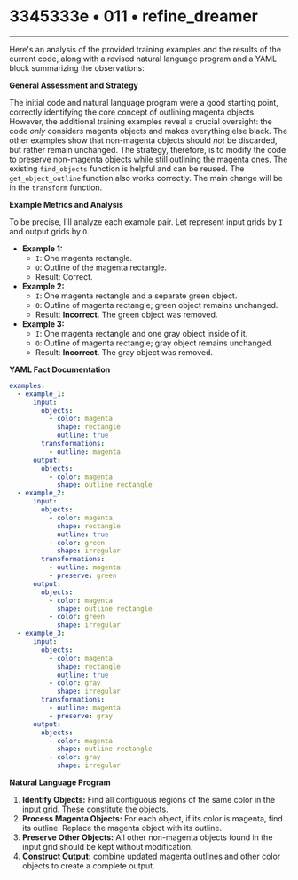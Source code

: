 # 3345333e • 011 • refine_dreamer

---
Here's an analysis of the provided training examples and the results of the current code, along with a revised natural language program and a YAML block summarizing the observations:

**General Assessment and Strategy**

The initial code and natural language program were a good starting point, correctly identifying the core concept of outlining magenta objects. However, the additional training examples reveal a crucial oversight: the code *only* considers magenta objects and makes everything else black. The other examples show that non-magenta objects should *not* be discarded, but rather remain unchanged. The strategy, therefore, is to modify the code to preserve non-magenta objects while still outlining the magenta ones. The existing `find_objects` function is helpful and can be reused. The `get_object_outline` function also works correctly. The main change will be in the `transform` function.

**Example Metrics and Analysis**

To be precise, I'll analyze each example pair. Let represent input grids by `I` and output grids by `O`.

*   **Example 1:**
    *   `I`: One magenta rectangle.
    *   `O`: Outline of the magenta rectangle.
    *   Result: Correct.
*   **Example 2:**
    *    `I`: One magenta rectangle and a separate green object.
    *    `O`: Outline of magenta rectangle; green object remains unchanged.
    *   Result: **Incorrect**. The green object was removed.
*   **Example 3:**
    *   `I`: One magenta rectangle and one gray object inside of it.
    *   `O`: Outline of magenta rectangle; gray object remains unchanged.
    *   Result: **Incorrect**. The gray object was removed.

**YAML Fact Documentation**

```yaml
examples:
  - example_1:
      input:
        objects:
          - color: magenta
            shape: rectangle
            outline: true
        transformations:
          - outline: magenta
      output:
        objects:
          - color: magenta
            shape: outline rectangle
  - example_2:
      input:
        objects:
          - color: magenta
            shape: rectangle
            outline: true
          - color: green
            shape: irregular
        transformations:
          - outline: magenta
          - preserve: green
      output:
        objects:
          - color: magenta
            shape: outline rectangle
          - color: green
            shape: irregular
  - example_3:
      input:
        objects:
          - color: magenta
            shape: rectangle
            outline: true
          - color: gray
            shape: irregular
        transformations:
          - outline: magenta
          - preserve: gray
      output:
        objects:
          - color: magenta
            shape: outline rectangle
          - color: gray
            shape: irregular

```

**Natural Language Program**

1.  **Identify Objects:** Find all contiguous regions of the same color in the input grid. These constitute the objects.
2.  **Process Magenta Objects:** For each object, if its color is magenta, find its outline. Replace the magenta object with its outline.
3.  **Preserve Other Objects:** All other non-magenta objects found in the input grid should be kept without modification.
4. **Construct Output:** combine updated magenta outlines and other color objects to create a complete output.


